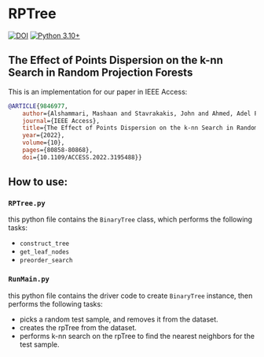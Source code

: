 # RPTree

[![DOI](http://img.shields.io/badge/doi-10.1109/ACCESS.2022.3195488-36648B.svg)](https://doi.org/10.1109/ACCESS.2022.3195488)
[![Python 3.10+](https://img.shields.io/badge/python-3.10+-blue.svg)](https://www.python.org/downloads/release/python-390/)

## 	The Effect of Points Dispersion on the k-nn Search in Random Projection Forests
This is an implementation for our paper in IEEE Access:
```bibtex
@ARTICLE{9846977,
	author={Alshammari, Mashaan and Stavrakakis, John and Ahmed, Adel F. and Takatsuka, Masahiro},
	journal={IEEE Access}, 
	title={The Effect of Points Dispersion on the k-nn Search in Random Projection Forests}, 
	year={2022},
	volume={10},
	pages={80858-80868},
	doi={10.1109/ACCESS.2022.3195488}}
```

## How to use:

### `RPTree.py`
this python file contains the `BinaryTree` class, which performs the following tasks:
- `construct_tree`
- `get_leaf_nodes`
- `preorder_search`

### `RunMain.py`
this python file contains the driver code to create `BinaryTree` instance, then performs the following tasks:
- picks a random test sample, and removes it from the dataset.
- creates the rpTree from the dataset.
- performs k-nn search on the rpTree to find the nearest neighbors for the test sample.
